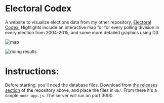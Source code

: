 # Electoral Codex

A website to visualize elections data from my other repository, [Electoral Codex.](https://github.com/ktrieu/electoral-codex)
Highlights include an interactive map for for every polling division in every election from 2004-2015, and some more detailed graphics using D3.

![map](https://i.imgur.com/1aFYLuA.png)

![riding results](https://i.imgur.com/xkv9u6q.png)

# Instructions:
Before starting, you'll need the database files. Download from [the releases section](https://github.com/ktrieu/electoral-codex/releases) of the repository above, and place the files in `db/`.
From there it's a simple `node app.js`. The server will run on port 3000.

